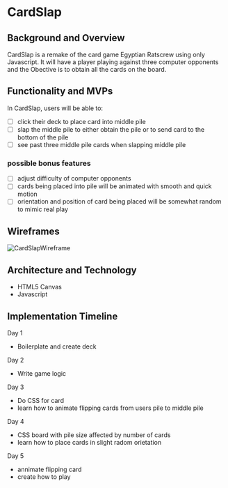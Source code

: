 # CardSlap


## Background and Overview 

  CardSlap is a remake of the card game Egyptian Ratscrew using only Javascript. It will have a player playing against three computer opponents and the Obective is to obtain all the cards on the board.

## Functionality and MVPs 

  In CardSlap, users will be able to:

- [ ] click their deck to place card into middle pile
- [ ] slap the middle pile to either obtain the pile or to send card to the bottom of the pile
- [ ] see past three middle pile cards when slapping middle pile

### possible bonus features
- [ ] adjust difficulty of computer opponents  
- [ ] cards being placed into pile will be animated with smooth and quick motion
- [ ] orientation and position of card being placed will be somewhat random to mimic real play

## Wireframes 
![CardSlapWireframe](https://i.imgur.com/7yFCTjn.png)



## Architecture and Technology 
- HTML5 Canvas
- Javascript


## Implementation Timeline 
Day 1 
- Boilerplate and create deck

Day 2 
- Write game logic 

Day 3 
- Do CSS for card
- learn how to animate flipping cards from users pile to middle pile

Day 4 
- CSS board with pile size affected by number of cards
- learn how to place cards in slight radom orietation

Day 5
- annimate flipping card
- create how to play
